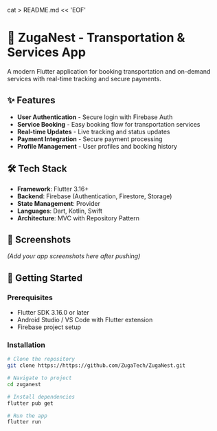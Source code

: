 cat > README.md << 'EOF'
# 🚗 ZugaNest - Transportation & Services App

A modern Flutter application for booking transportation and on-demand services with real-time tracking and secure payments.

## ✨ Features
- **User Authentication** - Secure login with Firebase Auth
- **Service Booking** - Easy booking flow for transportation services  
- **Real-time Updates** - Live tracking and status updates
- **Payment Integration** - Secure payment processing
- **Profile Management** - User profiles and booking history

## 🛠️ Tech Stack
- **Framework**: Flutter 3.16+
- **Backend**: Firebase (Authentication, Firestore, Storage)
- **State Management**: Provider
- **Languages**: Dart, Kotlin, Swift
- **Architecture**: MVC with Repository Pattern

## 📸 Screenshots
*(Add your app screenshots here after pushing)*

## 🚀 Getting Started

### Prerequisites
- Flutter SDK 3.16.0 or later
- Android Studio / VS Code with Flutter extension
- Firebase project setup

### Installation
```bash
# Clone the repository
git clone https://https://github.com/ZugaTech/ZugaNest.git

# Navigate to project
cd zuganest

# Install dependencies
flutter pub get

# Run the app
flutter run